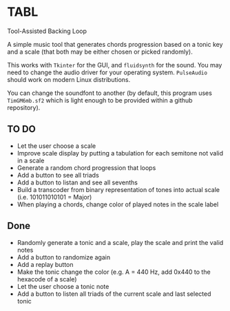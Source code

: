 # TABL
Tool-Assisted Backing Loop

A simple music tool that generates chords progression based on a tonic key and a scale (that both may be either chosen or picked randomly).

This works with `Tkinter` for the GUI, and `fluidsynth` for the sound. You may need to change the audio driver for your operating system. `PulseAudio` should work on modern Linux distributions. 

You can change the soundfont to another (by default, this program uses `TimGM6mb.sf2` which is light enough to be provided within a github repository).


## TO DO

* Let the user choose a scale
* Improve scale display by putting a tabulation for each semitone not valid in a scale
* Generate a random chord progression that loops
* Add a button to see all triads
* Add a button to listan and see all sevenths
* Build a transcoder from binary representation of tones into actual scale (i.e. 101011010101 = Major)
* When playing a chords, change color of played notes in the scale label

## Done

* Randomly generate a tonic and a scale, play the scale and print the valid notes
* Add a button to randomize again
* Add a replay button
* Make the tonic change the color (e.g. A = 440 Hz, add 0x440 to the hexacode of a scale)
* Let the user choose a tonic note
* Add a button to listen all triads of the current scale and last selected tonic
